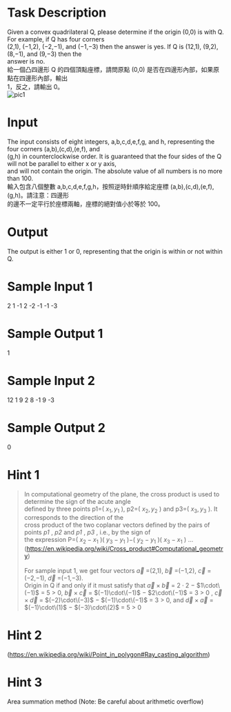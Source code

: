 # Task Description
Given a convex quadrilateral Q, please determine if the origin (0,0) is with Q. For example, if Q has four corners <br>
(2,1), (−1,2), (−2,−1), and (−1,−3) then the answer is yes. If Q is (12,1), (9,2), (8,−1), and (9,−3) then the <br>
answer is no. <br>
給一個凸四邊形 Q 的四個頂點座標，請問原點 (0,0) 是否在四邊形內部，如果原點在四邊形內部，輸出 <br>
1，反之，請輸出 0。<br>
![pic1](https://github.com/WjrHyl/judge-girl/blob/main/Comparison%20and%20Logic/241.%20Origin%20in%20Quadrilateral/p241-ex1.png)
# Input
The input consists of eight integers, a,b,c,d,e,f,g, and h, representing the four corners (a,b),(c,d),(e,f), and <br>
(g,h) in counterclockwise order. It is guaranteed that the four sides of the Q will not be parallel to either x or y axis, <br>
and will not contain the origin. The absolute value of all numbers is no more than 100. <br>
輸入包含八個整數 a,b,c,d,e,f,g,h，按照逆時針順序給定座標 (a,b),(c,d),(e,f),(g,h)。請注意：四邊形 <br>
的邊不一定平行於座標兩軸，座標的絕對值小於等於 100。
# Output
The output is either 1 or 0, representing that the origin is within or not within Q.
# Sample Input 1
2 1 -1 2 -2 -1 -1 -3
# Sample Output 1
1
# Sample Input 2
12 1 9 2 8 -1 9 -3
# Sample Output 2
0
# Hint 1
> In computational geometry of the plane, the cross product is used to determine the sign of the acute angle <br>
defined by three points p1=(
$x_1,y_1$
), p2=(
$x_2,y_2$
) and p3=(
$x_3,y_3$
). It corresponds to the direction of the <br>
cross product of the two coplanar vectors defined by the pairs of points
*p1*
,
*p2*
and 
*p1*
,
*p3*
, i.e., by the sign of <br>
the expression P=(
$x_2−x_1$
)(
$y_3−y_1$
)−(
$y_2−y_1$
)(
$x_3−x_1$
) ... (https://en.wikipedia.org/wiki/Cross_product#Computational_geometry) <br><br>
For sample input 1, we get four vectors
$\vec{a}$
=(2,1),
$\vec{b}$
=(−1,2),
$\vec{c}$
=(−2,−1),
$\vec{d}$
=(−1,−3).<br>
Origin in Q if and only if it must satisfy that
$\vec{a}\times\vec{b}$
=
$2\cdot2$
−
$1\cdot\(−1)$
= 5 > 0,
$\vec{b}\times\vec{c}$
=
$(−1)\cdot\(−1)$
−
$2\cdot\(−1)$
= 3 > 0
,
$\vec{c}\times\vec{d}$
=
$(−2)\cdot\(−3)$
−
$(−1)\cdot\(−1)$
= 3 > 0, and
$\vec{d}\times\vec{a}$
=
$(−1)\cdot\(1)$
−
$(−3)\cdot\(2)$
= 5 > 0
# Hint 2
(https://en.wikipedia.org/wiki/Point_in_polygon#Ray_casting_algorithm)
# Hint 3
Area summation method (Note: Be careful about arithmetic overflow)
